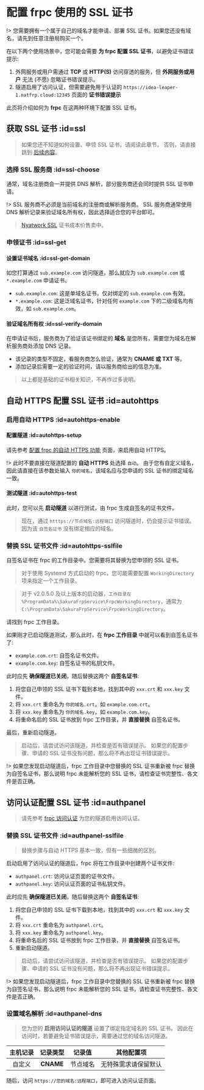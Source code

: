 # 配置 frpc 使用的 SSL 证书

!> 您需要拥有一个属于自己的域名才能申请、部署 SSL 证书。如果您还没有域名，请先到任意注册局购买一个。

在以下两个使用场景中，您可能会需要 **为 frpc 配置 SSL 证书**，以避免证书错误提示:

1. 外网服务或用户需通过 **TCP** 或 **HTTP(S)** 访问穿透的服务，但 **外网服务或用户** 无法 (不愿) 忽略证书错误提示。
1. 隧道启用了访问认证，但需要避免用于认证的 `https://idea-leaper-1.natfrp.cloud:12345` 页面的 **证书错误提示**

此页将介绍如何为 **frpc** 在这两种环境下配置 SSL 证书。

## 获取 SSL 证书 :id=ssl

> 如果您还不知道如何设置、申领 SSL 证书，请阅读此章节。
否则，请直接跳到 [后续内容](#auto-https)。

### 选择 SSL 服务商 :id=ssl-choose

通常，域名注册商会一并提供 DNS 解析，部分服务商还会同时提供 SSL 证书申请。

!> SSL 服务商不必须是当前域名的注册商或解析服务商。
SSL 服务商通常使用 DNS 解析记录来验证域名所有权，因此选择适合您的平台即可。

> [Nyatwork SSL](https://get.ssl.moe) 证书成本价售卖中。

### 申领证书 :id=ssl-get

#### 设置证书域名 :id=ssl-get-domain

如您打算通过 `sub.example.com` 访问隧道，那么就应为 `sub.example.com` 或 `*.example.com` 申请证书。

- `sub.example.com`: 这是单域名证书，仅对绑定的 `sub.example.com` 有效。
- `*.example.com`: 这是泛域名证书，针对任何 `example.com` 下的二级域名均有效，如 `sub.example.com`。

#### 验证域名所有权 :id=ssl-verify-domain

在申请证书后，服务商为了验证该证书绑定的 **域名** 是您所有，需要您为域名在解析服务商处添加 DNS 记录。

- 该记录的类型不固定，看服务商怎么验证，通常为 **CNAME 或 TXT** 等。
- 添加记录后需要一定的验证时间，请以服务商给出的信息为准。

> 以上都是基础的证书相关知识，不再作过多说明。

## 自动 HTTPS 配置 SSL 证书 :id=autohttps

### 启用自动 HTTPS :id=autohttps-enable

#### 配置隧道 :id=autohttps-setup

请先参考 [配置 frpc 的自动 HTTPS 功能](/fap/site-inaccessible#frpc-auto-https) 页面，来启用自动 HTTPS。

!> 此时不要直接在隧道配置的 **自动 HTTPS** 处选择 `自动`。
由于您有自定义域名，因此请直接在该参数处输入 `你的域名`，该域名应与您申请的 SSL 证书的绑定域名一致。

#### 测试隧道 :id=autohttps-test

此时，您可以先 **启动隧道** 以进行测试，由 frpc 生成自签名的证书文件。

> 现在，通过 `htttps://节点域名:远程端口` 访问隧道时，仍会提示证书错误。
因为该 `自签名证书` 没有绑定相应的域名。

### 替换 SSL 证书文件 :id=autohttps-sslfile

自签名证书在 frpc 的工作目录中。您需要将其替换为您申领的 SSL 证书。

> 对于使用 Systemd 方式启动的 frpc，您可能需要配置 `WorkingDirectory` 项来指定一个工作目录。

> 对于 v2.0.5.0 及以上版本的启动器，`工作目录在 %ProgramData%\SakuraFrpService\FrpcWorkingDirectory`，通常为 `C:\ProgramData\SakuraFrpService\FrpcWorkingDirectory`。

请找到 frpc 工作目录。

如果刚才已启动隧道测试，那么此时，在 **frpc 工作目录** 中就可以看到自签名证书了:

- `example.com.crt`: 自签名证书文件。
- `example.com.key`: 自签名证书的私钥文件。

此时应先 **确保隧道已关闭**，随后替换这两个 **自签名证书**:

1. 将您自己申领的 SSL 证书下载到本地，找到其中的 `xxx.crt` 和 `xxx.key` 文件。
1. 将 `xxx.crt` 重命名为 `你的域名.crt`，如 `example.com.crt`。
1. 将 `xxx.key` 重命名为 `你的域名.key`，如 `example.com.key`。
1. 将重命名后的 SSL 证书放到 frpc 工作目录，并 **直接替换** 自签名证书。

最后，重新启动隧道。

> 启动后，请尝试访问该隧道，并检查是否有错误提示。
如果您的配置步骤、申请的 SSL 证书没有问题，那么将不再出现证书错误提示。

!> 如果您发现启动隧道后，frpc 工作目录中您替换的 SSL 证书重新被 frpc 替换为自签名证书，那么说明 frpc 未能解析您的 SSL 证书，请检查证书完整性、各文件是否正确。

## 访问认证配置 SSL 证书 :id=authpanel

> 请先参考 [frpc 访问认证](/bestpractice/security#frpc-访问认证) 为您的隧道启用访问认证。

### 替换 SSL 证书文件 :id=authpanel-sslfile

> 替换步骤与自动 HTTPS 基本一致，但有一些细微的区别。

启动启用了访问认证的隧道后，frpc 将在工作目录中创建两个证书文件:

- `authpanel.crt`: 访问认证页面的证书文件。
- `authpanel.key`: 访问认证页面的证书私钥文件。

此时应先 **确保隧道已关闭**，随后替换这两个 **自签名证书**:

1. 将您自己申领的 SSL 证书下载到本地，找到其中的 `xxx.crt` 和 `xxx.key` 文件。
1. 将 `xxx.crt` 重命名为 `authpanel.crt`。
1. 将 `xxx.key` 重命名为 `authpanel.key`。
1. 将重命名后的 SSL 证书放到 frpc 工作目录，并 **直接替换** 自签名证书。
1. 重新启动隧道。

> 启动后，请尝试访问该隧道，并检查是否有错误提示。
如果您的配置步骤、申请的 SSL 证书没有问题，那么将不再出现证书错误提示。

!> 如果您发现启动隧道后，frpc 工作目录中您替换的 SSL 证书重新被 frpc 替换为自签名证书，那么说明 frpc 未能解析您的 SSL 证书，请检查证书完整性、各文件是否正确。

### 设置域名解析 :id=authpanel-dns

> 您为您的 **启用访问认证的隧道** 设置了绑定指定域名的 SSL 证书。
因此在访问时，若要避免证书错误提示，需要通过您的域名访问隧道。

| 主机记录 | 记录类型  | 记录值   | 其他配置项           |
| :------: | :-------: | :------: | :------------------: |
| 自定义   | **CNAME** | 节点域名 | 无特殊需求请保留默认 |

随后，访问 `https://您的域名:远程端口`，即可进入访问认证页面。
